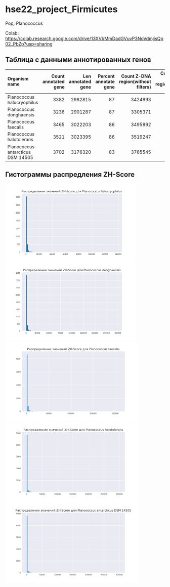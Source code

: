 # hse22_project_Firmicutes

Род: Planococcus

Colab: https://colab.research.google.com/drive/13XVbMmDadGVuvP3NoVdmjjsQp02_PbZp?usp=sharing

## Таблица с данными аннотированных генов

| Organism name                     |   Count annotated gene |   Len annotated gene |   Percent annotate gene |   Count Z-DNA region(without filters) |   Count Z-DNA region(with filters) |   Summary len Z-DNA region |
|:----------------------------------|-----------------------:|---------------------:|------------------------:|--------------------------------------:|-----------------------------------:|---------------------------:|
| Planococcus halocryophilus        |                   3382 |              2982815 |                      87 |                               3424893 |                               4477 |                      43544 |
| Planococcus donghaensis           |                   3236 |              2901287 |                      87 |                               3305371 |                               4598 |                      44796 |
| Planococcus faecalis              |                   3465 |              3022203 |                      86 |                               3495892 |                               5127 |                      50110 |
| Planococcus halotolerans          |                   3521 |              3023395 |                      86 |                               3519247 |                               5314 |                      51304 |
| Planococcus antarcticus DSM 14505 |                   3702 |              3176320 |                      83 |                               3765545 |                               5226 |                      50638 |

## Гистограммы распредления ZH-Score

<p float="left">
  <img src="/pic/hist1.png" width="410" />
  <img src="/pic/hist2.png" width="410" />
  <img src="/pic/hist3.png" width="420" />
  <img src="/pic/hist4.png" width="420" />
  <img src="/pic/hist5.png" width="420" />
</p>
